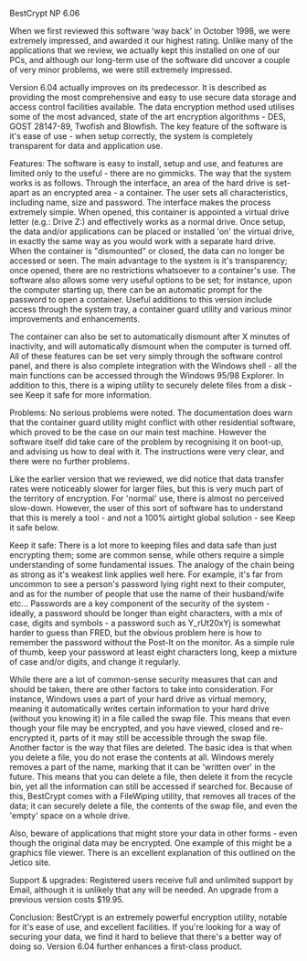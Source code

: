BestCrypt NP 6.06

When we first reviewed this software ‘way back’ in October 1998, we were extremely impressed, and awarded it our highest rating. Unlike many of the applications that we review, we actually kept this installed on one of our PCs, and although our long-term use of the software did uncover a couple of very minor problems, we were still extremely impressed.

Version 6.04 actually improves on its predecessor. It is described as providing the most comprehensive and easy to use secure data storage and access control facilities available. The data encryption method used utilises some of the most advanced, state of the art encryption algorithms - DES, GOST 28147-89, Twofish and Blowfish. The key feature of the software is it's ease of use - when setup correctly, the system is completely transparent for data and application use.

Features:  The software is easy to install, setup and use, and features are limited only to the useful - there are no gimmicks. The way that the system works is as follows. Through the interface, an area of the hard drive is set-apart as an encrypted area - a container. The user sets all characteristics, including name, size and password. The interface makes the process extremely simple. When opened, this container is appointed a virtual drive letter (e.g.: Drive Z:) and effectively works as a normal drive. Once setup, the data and/or applications can be placed or installed 'on' the virtual drive, in exactly the same way as you would work with a separate hard drive. When the container is "dismounted" or closed, the data can no longer be accessed or seen. The main advantage to the system is it's transparency; once opened, there are no restrictions whatsoever to a container's use. The software also allows some very useful options to be set; for instance, upon the computer starting up, there can be an automatic prompt for the password to open a container. Useful additions to this version include access through the system tray, a container guard utility and various minor improvements and enhancements.

The container can also be set to automatically dismount after X minutes of inactivity, and will automatically dismount when the computer is turned off. All of these features can be set very simply through the software control panel, and there is also complete integration with the Windows shell - all the main functions can be accessed through the Windows 95/98 Explorer. In addition to this, there is a wiping utility to securely delete files from a disk - see Keep it safe for more information.

Problems:  No serious problems were noted. The documentation does warn that the container guard utility might conflict with other residential software, which proved to be the case on our main test machine. However the software itself did take care of the problem by recognising it on boot-up, and advising us how to deal with it. The instructions were very clear, and there were no further problems.

Like the earlier version that we reviewed, we did notice that data transfer rates were noticeably slower for larger files, but this is very much part of the territory of encryption. For 'normal' use, there is almost no perceived slow-down. However, the user of this sort of software has to understand that this is merely a tool - and not a 100% airtight global solution - see Keep it safe below.

Keep it safe:  There is a lot more to keeping files and data safe than just encrypting them; some are common sense, while others require a simple understanding of some fundamental issues. The analogy of the chain being as strong as it's weakest link applies well here. For example, it's far from uncommon to see a person's password lying right next to their computer, and as for the number of people that use the name of their husband/wife etc… Passwords are a key component of the security of the system - ideally, a password should be longer than eight characters, with a mix of case, digits and symbols - a password such as Y_rUt20xYj is somewhat harder to guess than FRED, but the obvious problem here is how to remember the password without the Post-It on the monitor. As a simple rule of thumb, keep your password at least eight characters long, keep a mixture of case and/or digits, and change it regularly.

While there are a lot of common-sense security measures that can and should be taken, there are other factors to take into consideration. For instance, Windows uses a part of your hard drive as virtual memory, meaning it automatically writes certain information to your hard drive (without you knowing it) in a file called the swap file. This means that even though your file may be encrypted, and you have viewed, closed and re-encrypted it, parts of it may still be accessible through the swap file. Another factor is the way that files are deleted. The basic idea is that when you delete a file, you do not erase the contents at all. Windows merely removes a part of the name, marking that it can be 'written over' in the future. This means that you can delete a file, then delete it from the recycle bin, yet all the information can still be accessed if searched for. Because of this, BestCrypt comes with a FileWiping utility, that removes all traces of the data; it can securely delete a file, the contents of the swap file, and even the 'empty' space on a whole drive.

Also, beware of applications that might store your data in other forms - even though the original data may be encrypted. One example of this might be a graphics file viewer. There is an excellent explanation of this outlined on the Jetico site.

Support & upgrades:  Registered users receive full and unlimited support by Email, although it is unlikely that any will be needed. An upgrade from a previous version costs $19.95.

Conclusion:  BestCrypt is an extremely powerful encryption utility, notable for it's ease of use, and excellent facilities. If you're looking for a way of securing your data, we find it hard to believe that there's a better way of doing so. Version 6.04 further enhances a first-class product.
